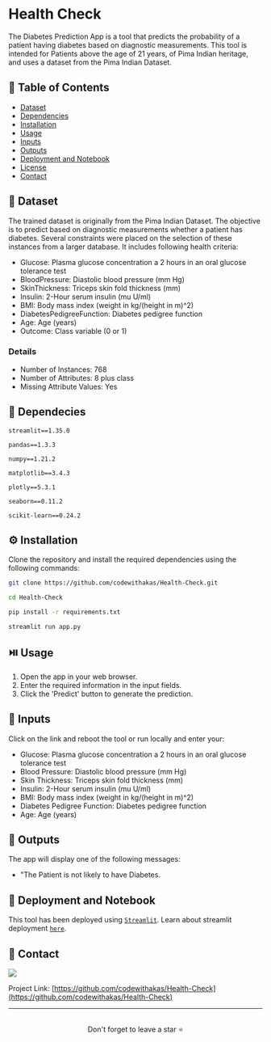 <div align='left'>
  

  <h1>Health Check</h1>

  <p>
The Diabetes Prediction App is a tool that predicts the probability of a patient having diabetes based on diagnostic measurements. This tool is intended for Patients above the age of 21 years, of Pima Indian heritage, and uses a dataset from the Pima Indian Dataset.
  </p>
  

<!-- Badges -->

<!-- Table of Contents -->

## :notebook_with_decorative_cover: Table of Contents

- [Dataset](#signal_strength-dataset)
- [Dependencies](#toolbox-dependecies)
- [Installation](#gear-installation)
- [Usage](#play_or_pause_button-usage)
- [Inputs](#construction-inputs)
- [Outputs](#rocket-outputs)
- [Deployment and Notebook](#triangular_flag_on_post-deployment-and-notebook)
- [License](#balance_scale-license)
- [Contact](#handshake-contact)



## :signal_strength: Dataset

The trained dataset is originally from the Pima Indian Dataset. The objective is to predict based on diagnostic measurements whether a patient has diabetes. Several constraints were placed on the selection of these instances from a larger database. It includes following health criteria:

- Glucose: Plasma glucose concentration a 2 hours in an oral glucose tolerance test
- BloodPressure: Diastolic blood pressure (mm Hg)
- SkinThickness: Triceps skin fold thickness (mm)
- Insulin: 2-Hour serum insulin (mu U/ml)
- BMI: Body mass index (weight in kg/(height in m)^2)
- DiabetesPedigreeFunction: Diabetes pedigree function
- Age: Age (years)
- Outcome: Class variable (0 or 1)

### Details
- Number of Instances: 768
- Number of Attributes: 8 plus class
- Missing Attribute Values: Yes
  

## :toolbox: Dependecies

`streamlit==1.35.0`

`pandas==1.3.3`

`numpy==1.21.2`

`matplotlib==3.4.3`

`plotly==5.3.1`

`seaborn==0.11.2`

`scikit-learn==0.24.2`


## :gear: Installation

Clone the repository and install the required dependencies using the following commands:

```bash
git clone https://github.com/codewithakas/Health-Check.git
```

```bash
cd Health-Check

```

```bash
pip install -r requirements.txt
```

```bash
streamlit run app.py
```

## :play_or_pause_button: Usage

1. Open the app in your web browser.
2. Enter the required information in the input fields.
3. Click the 'Predict' button to generate the prediction.



## :construction: Inputs
Click on the link and reboot the tool or run locally and enter your:

* Glucose: Plasma glucose concentration a 2 hours in an oral glucose tolerance test
* Blood Pressure: Diastolic blood pressure (mm Hg)
* Skin Thickness: Triceps skin fold thickness (mm)
* Insulin: 2-Hour serum insulin (mu U/ml)
* BMI: Body mass index (weight in kg/(height in m)^2)
* Diabetes Pedigree Function: Diabetes pedigree function
* Age: Age (years)



## :rocket: Outputs
The app will display one of the following messages:

* "The Patient is not likely to have Diabetes.




## :triangular_flag_on_post: Deployment and Notebook

This tool has been deployed using [`Streamlit`](https://streamlit.io/). Learn about streamlit deployment [`here`](https://docs.streamlit.io/streamlit-community-cloud/get-started/deploy-an-app). 




## :handshake: Contact

![](https://img.shields.io/badge/Gmail-D14836?style=for-the-badge&logo=gmail&logoColor=white)

Project Link: [https://github.com/codewithakas/Health-Check](https://github.com/codewithakas/Health-Check)
<hr />
<br />
<div align="center">Don't forget to leave a star ⭐️</div>

